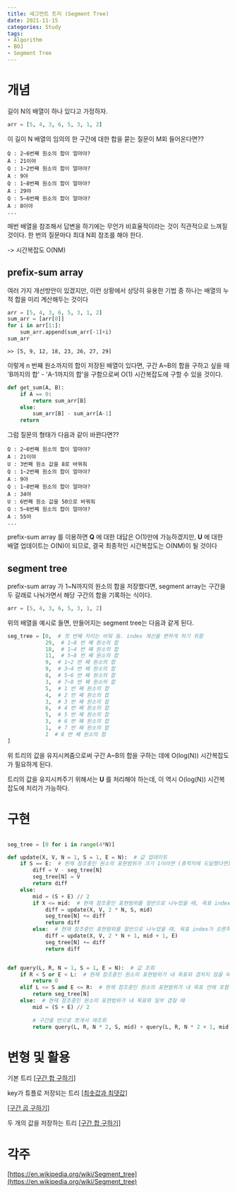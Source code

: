 ```yaml
---
title: 세그먼트 트리 (Segment Tree)
date: 2021-11-15
categories: Study
tags:
- Algorithm
- BOJ
- Segment Tree
---
```


<!--![image_1](/assets/images/post_images/2021-06-18-1.png)-->

# 개념
길이 N의 배열이 하나 있다고 가정하자.

```python
arr = [5, 4, 3, 6, 5, 3, 1, 2]
```

이 길이 N 배열의 임의의 한 구간에 대한 합을 묻는 질문이 M회 들어온다면??

```
Q : 2~6번째 원소의 합이 얼마야?
A : 21이야
Q : 1~2번째 원소의 합이 얼마야?
A : 9야
Q : 1~8번째 원소의 합이 얼마야?
A : 29야
Q : 5~6번째 원소의 합이 얼마야?
A : 8이야
...
```
매번 배열을 참조해서 답변을 하기에는 무언가 비효율적이라는 것이 직관적으로 느껴질 것이다. 한 번의 질문마다 최대 N회 참조를 해야 한다.

-> 시간복잡도 O(NM)

## prefix-sum array
여러 가지 개선방안이 있겠지만, 이런 상황에서 상당히 유용한 기법 중 하나는 배열의 누적 합을 미리 계산해두는 것이다

```python
arr = [5, 4, 3, 6, 5, 3, 1, 2]
sum_arr = [arr[0]]
for i in arr[1:]:
    sum_arr.append(sum_arr[-1]+i)
sum_arr
```
```
>> [5, 9, 12, 18, 23, 26, 27, 29]
```

이렇게 n 번째 원소까지의 합이 저장된 배열이 있다면, 구간 A~B의 합을 구하고 싶을 때 'B까지의 합' - 'A-1까지의 합'을 구함으로써
O(1) 시간복잡도에 구할 수 있을 것이다.

```python
def get_sum(A, B):
    if A == 0:
        return sum_arr[B]
    else:
        sum_arr[B] - sum_arr[A-1]
    return 
```

그럼 질문의 형태가 다음과 같이 바뀐다면??

```
Q : 2~6번째 원소의 합이 얼마야?
A : 21이야
U : 3번째 원소 값을 8로 바꿔줘
Q : 1~2번째 원소의 합이 얼마야?
A : 9야
Q : 1~8번째 원소의 합이 얼마야?
A : 34야
U : 6번째 원소 값을 50으로 바꿔줘
Q : 5~6번째 원소의 합이 얼마야?
A : 55야
...
```

prefix-sum array 를 이용하면 **Q** 에 대한 대답은 O(1)만에 가능하겠지만, **U** 에 대한 배열 업데이트는 O(N)이 되므로,
결국 최종적인 시간복잡도는 O(NM)이 될 것이다

## segment tree
prefix-sum array 가 1~N까지의 원소의 합을 저장했다면, segment array는 구간을 두 갈래로 나눠가면서 해당 구간의 합을 기록하는 식이다.

```python
arr = [5, 4, 3, 6, 5, 3, 1, 2]
```

위의 배열을 예시로 들면, 만들어지는 segment tree는 다음과 같게 된다.

```python
seg_tree = [0,  # 첫 번째 자리는 비워 둠. index 계산을 편하게 하기 위함
            29,  # 1~8 번 째 원소의 합
            18,  # 1~4 번 째 원소의 합
            11,  # 5~8 번 째 원소의 합
            9,  # 1~2 번 째 원소의 합
            9,  # 3~4 번 째 원소의 합
            8,  # 5~6 번 째 원소의 합
            3,  # 7~8 번 째 원소의 합
            5,  # 1 번 째 원소의 합
            4,  # 2 번 째 원소의 합
            3,  # 3 번 째 원소의 합
            6,  # 4 번 째 원소의 합
            5,  # 5 번 째 원소의 합
            3,  # 6 번 째 원소의 합
            1,  # 7 번 째 원소의 합
            2  # 8 번 째 원소의 합
]
```

위 트리의 값을 유지시켜줌으로써 구간 A~B의 합을 구하는 데에 O(log(N)) 시간복잡도가 필요하게 된다.

트리의 값을 유지시켜주기 위해서는 **U** 를 처리해야 하는데, 이 역시 O(log(N)) 시간복잡도에 처리가 가능하다.


<!--####내가 이해한 개념을 시각적으로 표현하고 싶은데 좋은 방법이 생각나면 언젠가 추가하기로 하고...-->


# 구현

```python

seg_tree = [0 for i in range(4*N)]

def update(X, V, N = 1, S = 1, E = N):  # 값 업데이트
    if S == E:  # 현재 참조중인 원소의 표현범위가 크기 1이라면 (종착지에 도달했다면)
        diff = V - seg_tree[N]
        seg_tree[N] = V
        return diff
    else:
        mid = (S + E) // 2
        if X <= mid:  # 현재 참조중인 표현범위를 절반으로 나누었을 때, 목표 index가 왼쪽에 있다면
            diff = update(X, V, 2 * N, S, mid)
            seg_tree[N] += diff
            return diff
        else:  # 현재 참조중인 표현범위를 절반으로 나누었을 때, 목표 index가 오른쪽에 있다면
            diff = update(X, V, 2 * N + 1, mid + 1, E)
            seg_tree[N] += diff
            return diff


def query(L, R, N = 1, S = 1, E = N):  # 값 조회
    if R < S or E < L:  # 현재 참조중인 원소의 표현범위가 내 목표와 겹치지 않을 때
        return 0
    elif L <= S and E <= R:  # 현재 참조중인 원소의 표현범위가 내 목표 안에 포함될 때
        return seg_tree[N]
    else:  # 현재 참조중인 원소의 표현범위가 내 목표와 일부 겹칠 때
        mid = (S + E) // 2
        
        # 구간을 반으로 쪼개서 재조회
        return query(L, R, N * 2, S, mid) + query(L, R, N * 2 + 1, mid + 1, E)
```

# 변형 및 활용

기본 트리
[[구간 합 구하기]](https://www.acmicpc.net/problem/2042)

key가 튜플로 저장되는 트리
[[최솟값과 최댓값]](https://www.acmicpc.net/problem/2357)

[[구간 곱 구하기]](https://www.acmicpc.net/problem/11505)

두 개의 값을 저장하는 트리
[[구간 합 구하기]](https://www.acmicpc.net/problem/17408)



# 각주
[https://en.wikipedia.org/wiki/Segment_tree](https://en.wikipedia.org/wiki/Segment_tree)